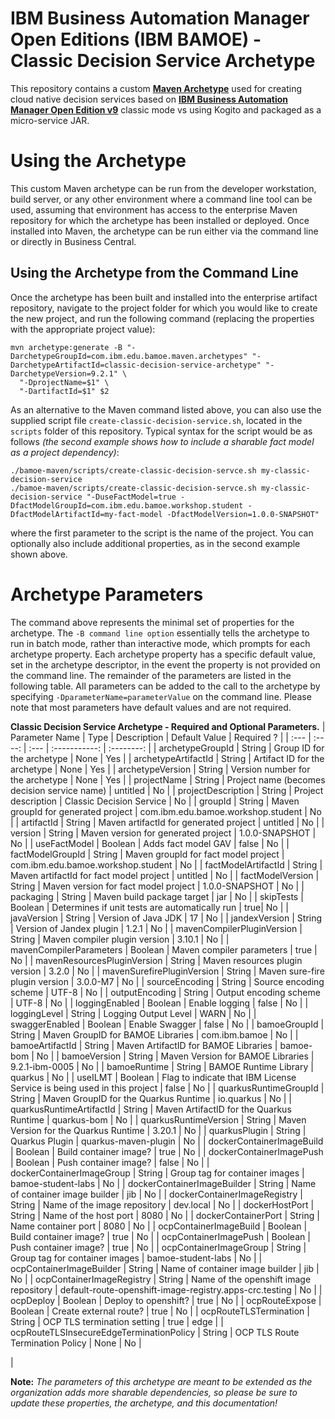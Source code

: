 # IBM Business Automation Manager Open Editions (IBM BAMOE) - Classic Decision Service Archetype
This repository contains a custom [**Maven Archetype**](https://maven.apache.org/guides/introduction/introduction-to-archetypes.html) used for creating cloud native decision services based on [**IBM Business Automation Manager Open Edition v9**](https://www.ibm.com/docs/en/ibamoe/9.2.x) classic mode vs using Kogito and packaged as a micro-service JAR. 

# Using the Archetype
This custom Maven archetype can be run from the developer workstation, build server, or any other environment where a command line tool can be used, assuming that environment has access to the enterprise Maven repository for which the archetype has been installed or deployed. Once installed into Maven, the archetype can be run either via the command line or directly in Business Central.

## Using the Archetype from the Command Line
Once the archetype has been built and installed into the enterprise artifact repository, navigate to the project folder for which you would like to create the new project, and run the following command (replacing the properties with the appropriate project value):

```shell
mvn archetype:generate -B "-DarchetypeGroupId=com.ibm.edu.bamoe.maven.archetypes" "-DarchetypeArtifactId=classic-decision-service-archetype" "-DarchetypeVersion=9.2.1" \
  "-DprojectName=$1" \
  "-DartifactId=$1" $2
```

As an alternative to the Maven command listed above, you can also use the supplied script file `create-classic-decision-service.sh`, located in the `scripts` folder of this repository.  Typical syntax for the script would be as follows _(the second example shows how to include a sharable fact model as a project dependency)_:

```shell
./bamoe-maven/scripts/create-classic-decision-servce.sh my-classic-decision-service
./bamoe-maven/scripts/create-classic-decision-servce.sh my-classic-decision-service "-DuseFactModel=true -DfactModelGroupId=com.ibm.edu.bamoe.workshop.student -DfactModelArtifactId=my-fact-model -DfactModelVersion=1.0.0-SNAPSHOT"
```

where the first parameter to the script is the name of the project.  You can optionally also include additional properties, as in the second example shown above.

# Archetype Parameters
The command above represents the minimal set of properties for the archetype. The `-B command line option` essentially tells the archetype to run in batch mode, rather than interactive mode, which prompts for each archetype property. Each archetype property has a specific default value, set in the archetype descriptor, in the event the property is not provided on the command line. The remainder of the parameters are listed in the following table. All parameters can be added to the call to the archetype by specifying `-DparameterName=parameterValue` on the command line. Please note that most parameters have default values and are not required.

**Classic Decision Service Archetype - Required and Optional Parameters.**
| Parameter Name | Type   | Description | Default Value | Required ? |
| :---           | :----: | :---        | :-----------: | :--------: |
| archetypeGroupId | String | Group ID for the archetype | None | Yes |
| archetypeArtifactId | String | Artifact ID for the archetype | None | Yes |
| archetypeVersion | String | Version number for the archetype | None | Yes |
| projectName | String | Project name (becomes decision service name) | untitled | No |
| projectDescription | String | Project description | Classic Decision Service | No |
| groupId | String | Maven groupId for generated project | com.ibm.edu.bamoe.workshop.student | No |
| artifactId | String | Maven artifactId for generated project | untitled | No |
| version | String | Maven version for generated project | 1.0.0-SNAPSHOT | No |
| useFactModel | Boolean | Adds fact model GAV | false | No |
| factModelGroupId | String | Maven groupId for fact model project | com.ibm.edu.bamoe.workshop.student | No |
| factModelArtifactId | String | Maven artifactId for fact model project | untitled | No |
| factModelVersion | String | Maven version for fact model project | 1.0.0-SNAPSHOT | No |
| packaging | String | Maven build package target | jar | No |
| skipTests | Boolean | Determines if unit tests are automatically run | true| No |
| javaVersion | String | Version of Java JDK | 17 | No |
| jandexVersion | String | Version of Jandex plugin | 1.2.1 | No |
| mavenCompilerPluginVersion | String | Maven compiler plugin version | 3.10.1 | No |
| mavenCompilerParameters | Boolean | Maven compiler parameters | true | No |
| mavenResourcesPluginVersion | String | Maven resources plugin version | 3.2.0 | No |
| mavenSurefirePluginVersion | String | Maven sure-fire plugin version | 3.0.0-M7 | No |
| sourceEncoding | String | Source encoding scheme | UTF-8 | No |
| outputEncoding | String | Output encoding scheme | UTF-8 | No |
| loggingEnabled | Boolean | Enable logging | false | No |
| loggingLevel | String | Logging Output Level | WARN | No |
| swaggerEnabled | Boolean | Enable Swagger | false | No |
| bamoeGroupId | String | Maven GroupID for BAMOE Libraries | com.ibm.bamoe | No |
| bamoeArtifactId | String | Maven ArtifactID for BAMOE Libraries | bamoe-bom | No |
| bamoeVersion | String | Maven Version for BAMOE Libraries | 9.2.1-ibm-0005 | No |
| bamoeRuntime | String | BAMOE Runtime Library | quarkus | No |
| useILMT | Boolean | Flag to indicate that IBM License Service is being used in this project | false | No |
| quarkusRuntimeGroupId | String | Maven GroupID for the Quarkus Runtime | io.quarkus | No |
| quarkusRuntimeArtifactId | String | Maven ArtifactID for the Quarkus Runtime | quarkus-bom | No |
| quarkusRuntimeVersion | String | Maven Version for the Quarkus Runtime | 3.20.1 | No |
| quarkusPlugin | String | Quarkus Plugin | quarkus-maven-plugin | No |
| dockerContainerImageBuild | Boolean | Build container image? | true | No |
| dockerContainerImagePush | Boolean | Push container image? | false | No |
| dockerContainerImageGroup | String | Group tag for container images | bamoe-student-labs | No |
| dockerContainerImageBuilder | String | Name of container image builder | jib | No |
| dockerContainerImageRegistry | String | Name of the image repository | dev.local | No |
| dockerHostPort | String | Name of the host port | 8080 | No |
| dockerContainerPort | String | Name container port | 8080 | No |
| ocpContainerImageBuild | Boolean | Build container image? | true | No |
| ocpContainerImagePush | Boolean | Push container image? | true | No |
| ocpContainerImageGroup | String | Group tag for container images | bamoe-student-labs | No |
| ocpContainerImageBuilder | String | Name of container image builder | jib | No |
| ocpContainerImageRegistry | String | Name of the openshift image repository | default-route-openshift-image-registry.apps-crc.testing | No |
| ocpDeploy | Boolean | Deploy to openshift? | true | No |
| ocpRouteExpose | Boolean | Create external route? | true | No |
| ocpRouteTLSTermination | String | OCP TLS termination setting | true | edge |
| ocpRouteTLSInsecureEdgeTerminationPolicy | String | OCP TLS Route Termination Policy | None | No |

|

**Note:** *The parameters of this archetype are meant to be extended as the organization adds more sharable dependencies, so please be sure to update these properties, the archetype, and this documentation!*

